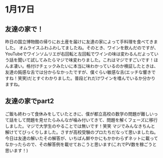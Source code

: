 # 1月17日

## 友達の家で！
昨日の国立博物館の帰りにお土産を届けに友達の家によって手料理を食べてきました。
オムライスふわふわしてましたね。そのとき、ワインを飲んだのですが、YouTubeでワインソムリエが右回転と左回転でワインの味は変わるんだよっていう話を聞いて試してみたらマジで味変わりました。これはマジですごいです！ほんま凄い。格付けチェックみたいに本当に味わかっているのか検証したときは、友達の鈍感な舌では分からなかったですが、僕ぐらい敏感な舌(エッチな響きですね！笑笑)だとすぐわかりました。普段どれだけワインを嗜んでいるか分かりますね。

## 友達の家でpart2
ご飯も終わって食休みをしていたときに、僕が都立高校の数学の問題が難しいって話をして問題を見せたらみんなが噛み付いてきて、問題を解くフェーズに移行しました。マジで大学生のやることでは無いです！笑笑
マジでみんなきちんと解けててびっくりしました。さすが高校受験のプロたちだなって思いましたね。今日は友達の解いたその解答が、いちばん鮮やかにもかかわらずネットに載ってなかったらので、その解答例を載せておこうと思います(これでPV数を稼ごうと思います！)
